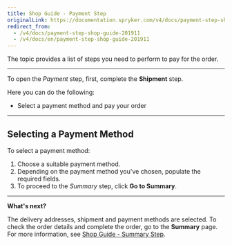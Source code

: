 ```yaml
---
title: Shop Guide - Payment Step
originalLink: https://documentation.spryker.com/v4/docs/payment-step-shop-guide-201911
redirect_from:
  - /v4/docs/payment-step-shop-guide-201911
  - /v4/docs/en/payment-step-shop-guide-201911
---
```


The topic provides a list of steps you need to perform to pay for the order.
***
To open the *Payment* step, first, complete the **Shipment** step.

Here you can do the following:
* Select a payment method and pay your order
***
## Selecting a Payment Method
To select a payment method:

1. Choose a suitable payment method.
2. Depending on the payment method you've chosen, populate the required fields.
3. To proceed to the *Summary* step, click **Go to Summary**.
***
**What's next?**

The delivery addresses, shipment and payment methods are selected. To check the order details and complete the order, go to the **Summary** page. 
For more information, see [Shop Guide - Summary Step](/docs/scos/dev/user-guides/202001.0/shop-user-guide/shop-guide-checkout/shop-guide-summary-step.html).

<!-- Last review date: Sep 24, 2019 -->
